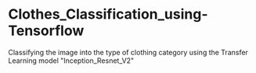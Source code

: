 # Clothes_Classification_using-Tensorflow
Classifying the image into the type of clothing category using the Transfer Learning model "Inception_Resnet_V2"
